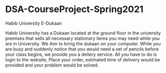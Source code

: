# DSA-CourseProject-Spring2021
Habib University E-Dukaan

Habib University has a Dukaan located at the ground floor in the university premises that sells all necessary stationary items you may need while you are in University. We Aim to bring the dukaan on your computer. While you are busy and suddenly notice that you would need a set of pencils before your class begins, we provide you a deliery service. 
All you have to do is login to the website, Place your order, estimated time of delivery would be provided and your problem would be solved. 
